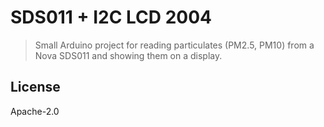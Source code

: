 # SDS011 + I2C LCD 2004

> Small Arduino project for reading particulates (PM2.5, PM10) from a Nova SDS011
> and showing them on a display.

## License

Apache-2.0
